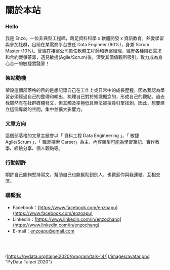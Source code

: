 # 關於本站


### Hello

我是 Enzo，一位非典型工程師，跨足資料科學 x 軟體開發 x 資訊教育，熱愛學習與參加社群，目前在某電商平台擔任 Data Engineer (90%)，身兼 Scrum Master (10%)。曾經在接案公司擔任軟體工程師和專案經理，經歷各種隕石需求和合約戰爭荼毒，遇見敏捷(Agile/Scrum)後，深受其價值觀所吸引，致力成為身心合一的敏捷實踐家！

### 架站動機

架設這個部落格的目的是想記錄自己在工作上或日常中的成長歷程，因為我認為學習必須經過自己的整理和輸出，梳理自己對於知識概念的，形成自己的觀點。過去我雖然有在社群媒體發文，但其觸及率極低且無法被搜尋引擎找到，因此，想要建立這個專屬的空間，集中並擴大影響力。

### 文章方向

這個部落格的文章主題會以「 資料工程 Data Engineering 」、「 敏捷 Agile/Scrum 」、「 職涯探索 Career」為主，內容類型可能為學習筆記、實作教學、經驗分享、個人觀點等。

### 行動期許

期許自己能夠堅持寫文，幫助自己也能幫助到別人，也歡迎你與我連結、互相交流。

### 聯繫我

* Facebook：[https://www.facebook.com/enzoapu](https://www.facebook.com/enzoapu)
* Linkedin：[https://www.linkedin.com/in/enzochang](https://www.linkedin.com/in/enzochang)
* E-mail：[enzoapu@gmail.com](enzoapu@gmail.com)

<br><br>

![https://pydata.org/taipei2020/program/talk-14/](/images/avatar.png "PyData Taipei 2020")
